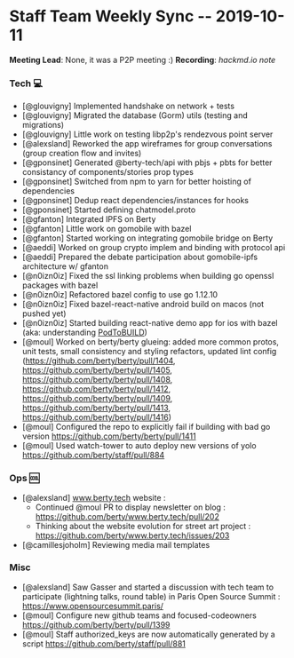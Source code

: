 
# Staff Team Weekly Sync -- 2019-10-11

**Meeting Lead**: None, it was a P2P meeting :)
**Recording**: _hackmd.io note_

### Tech :computer:

* [@glouvigny] Implemented handshake on network + tests
* [@glouvigny] Migrated the database (Gorm) utils (testing and migrations)
* [@glouvigny] Little work on testing libp2p's rendezvous point server
* [@alexsland] Reworked the app wireframes for group conversations (group creation flow and invites)
* [@gponsinet] Generated @berty-tech/api with pbjs + pbts for better consistancy of components/stories prop types
* [@gponsinet] Switched from npm to yarn for better hoisting of dependencies
* [@gponsinet] Dedup react dependencies/instances for hooks
* [@gponsinet] Started defining chatmodel.proto
* [@gfanton] Integrated IPFS on Berty
* [@gfanton] Little work on gomobile with bazel
* [@gfanton] Started working on integrating gomobile bridge on Berty
* [@aeddi] Worked on group crypto implem and binding with protocol api
* [@aeddi] Prepared the debate participation about gomobile-ipfs architecture w/ gfanton
* [@n0izn0iz] Fixed the ssl linking problems when building go openssl packages with bazel
* [@n0izn0iz] Refactored bazel config to use go 1.12.10
* [@n0izn0iz] Fixed bazel-react-native android build on macos (not pushed yet)
* [@n0izn0iz] Started building react-native demo app for ios with bazel (aka: understanding [PodToBUILD](https://github.com/pinterest/PodToBUILD))
* [@moul] Worked on berty/berty glueing: added more common protos, unit tests, small consistency and styling refactors, updated lint config (https://github.com/berty/berty/pull/1404, https://github.com/berty/berty/pull/1405, https://github.com/berty/berty/pull/1408, https://github.com/berty/berty/pull/1412, https://github.com/berty/berty/pull/1409, https://github.com/berty/berty/pull/1413, https://github.com/berty/berty/pull/1416)
* [@moul] Configured the repo to explicitly fail if building with bad go version https://github.com/berty/berty/pull/1411
* [@moul] Used watch-tower to auto deploy new versions of yolo https://github.com/berty/staff/pull/884

### Ops :cool:

* [@alexsland] www.berty.tech website :
    * Continued @moul PR to display newsletter on blog : https://github.com/berty/www.berty.tech/pull/202 
    * Thinking about the website evolution for street art project : https://github.com/berty/www.berty.tech/issues/203
* [@camillesjoholm] Reviewing media mail templates 

### Misc

* [@alexsland] Saw Gasser and started a discussion with tech team to participate (lightning talks, round table) in Paris Open Source Summit : https://www.opensourcesummit.paris/
* [@moul] Configure new github teams and focused-codeowners https://github.com/berty/berty/pull/1399
* [@moul] Staff authorized_keys are now automatically generated by a script https://github.com/berty/staff/pull/881
